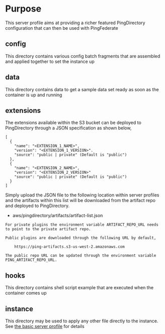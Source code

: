 # Purpose
This server profile aims at providing a richer featured PingDirectory configuration that can then be used with PingFederate

## config
This directory contains various config batch fragments that are assembled and applied together to set the instance up

## data
This directory contains data to get a sample data set ready as soon as the container is up and running

## extensions
The extensions available within the S3 bucket can be deployed to PingDirectory
through a JSON specification as shown below,

```
[
  {
    "name": "<EXTENSION_1_NAME>",
    "version": "<EXTENSION_1_VERSION>".
    "source": "public | private" (Default is "public")
  },
  {
    "name": "<EXTENSION_2_NAME>",
    "version": "<EXTENSION_2_VERSION>"
    "source": "public | private" (Default is "public")
  }
]
```

Simply upload the JSON file to the following location within server profiles
and the artifacts within this list will be downloaded from the artifact repo
and deployed to PingDirectory.

- aws/pingdirectory/artifacts/artifact-list.json

```
For private plugins the environment variable ARTIFACT_REPO_URL needs to point to the private artifact repo.
```

```
Public plugins are downloaded through the following URL by default,

    https://ping-artifacts.s3-us-west-2.amazonaws.com

The public repo URL can be updated through the environment variable PING_ARTIFACT_REPO_URL.
```

## hooks
This directory contains shell script example that are executed when the container comes up

## instance
This directory may be used to apply any other file directly to the instance.
See [the basic server profile](https://github.com/pingidentity/server-profile-pingdirectory-basic) for details